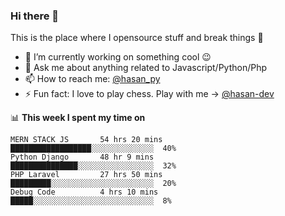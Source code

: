 ### Hi there 👋
This is the place where I opensource stuff and break things :rofl:

- 🔭 I’m currently working on something cool :wink:
- 💬 Ask me about anything related to Javascript/Python/Php
- 📫 How to reach me: [@hasan_py](https://twitter.com/https://twitter.com/hasan_py)
- ⚡ Fun fact: I love to play chess. Play with me -> [@hasan-dev](https://lichess.org/@/hasan-dev)

📊 **This week I spent my time on**
<!--START_SECTION:waka-->
```text
MERN STACK JS 		54 hrs 20 mins       ██████████████████░░░░░░░░░░░░░░  40%
Python Django 		48 hr 9 mins    	 ███████████████░░░░░░░░░░░░░░░░░  32%
PHP Laravel   		27 hrs 50 mins       █████████░░░░░░░░░░░░░░░░░░░░░░░  20% 
Debug Code    		4 hrs 10 mins 	   	 █████░░░░░░░░░░░░░░░░░░░░░░░░░░░  8% 
```
<!--END_SECTION:waka-->

